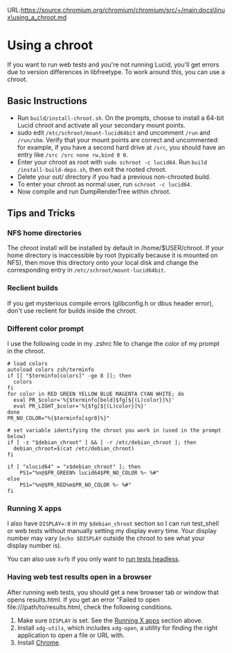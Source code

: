 URL:https://source.chromium.org/chromium/chromium/src/+/main:docs\linux\using_a_chroot.md
# Using a chroot

If you want to run web tests and you're not running Lucid, you'll get errors
due to version differences in libfreetype. To work around this, you can use a
chroot.

## Basic Instructions

*   Run `build/install-chroot.sh`. On the prompts, choose to install a 64-bit
    Lucid chroot and activate all your secondary mount points.
*   sudo edit `/etc/schroot/mount-lucid64bit` and uncomment `/run` and
    `/run/shm`.  Verify that your mount points are correct and uncommented: for
    example, if you have a second hard drive at `/src`, you should have an entry
    like `/src /src none rw,bind 0 0`.
*   Enter your chroot as root with `sudo schroot -c lucid64`.
    Run `build /install-build-deps.sh`, then exit the rooted chroot.
*   Delete your out/ directory if you had a previous non-chrooted build.
*   To enter your chroot as normal user, run `schroot -c lucid64`.
*   Now compile and run DumpRenderTree within chroot.

## Tips and Tricks

### NFS home directories

The chroot install will be installed by default in /home/$USER/chroot. If your
home directory is inaccessible by root (typically because it is mounted on NFS),
then move this directory onto your local disk and change the corresponding entry
in `/etc/schroot/mount-lucid64bit`.

### Reclient builds

If you get mysterious compile errors (glibconfig.h or dbus header error), don't
use reclient for builds inside the chroot.

### Different color prompt

I use the following code in my .zshrc file to change the color of my prompt in
the chroot.

```shell
# load colors
autoload colors zsh/terminfo
if [[ "$terminfo[colors]" -ge 8 ]]; then
  colors
fi
for color in RED GREEN YELLOW BLUE MAGENTA CYAN WHITE; do
  eval PR_$color='%{$terminfo[bold]$fg[${(L)color}]%}'
  eval PR_LIGHT_$color='%{$fg[${(L)color}]%}'
done
PR_NO_COLOR="%{$terminfo[sgr0]%}"

# set variable identifying the chroot you work in (used in the prompt below)
if [ -z "$debian_chroot" ] && [ -r /etc/debian_chroot ]; then
  debian_chroot=$(cat /etc/debian_chroot)
fi

if [ "xlucid64" = "x$debian_chroot" ]; then
    PS1="%n@$PR_GREEN% lucid64$PR_NO_COLOR %~ %#"
else
    PS1="%n@$PR_RED%m$PR_NO_COLOR %~ %#"
fi
```

### Running X apps

I also have `DISPLAY=:0` in my `$debian_chroot` section so I can run test_shell
or web tests without manually setting my display every time.  Your display
number may vary (`echo $DISPLAY` outside the chroot to see what your display
number is).

You can also use `Xvfb` if you only want to
[run tests headless](web_tests_linux.md#Using-an-embedded-X-server).

### Having web test results open in a browser

After running web tests, you should get a new browser tab or window that
opens results.html.  If you get an error "Failed to open
file:///path/to/results.html, check the
following conditions.

1.  Make sure `DISPLAY` is set. See the
    [Running X apps](#Running-X-apps) section above.
1.  Install `xdg-utils`, which includes `xdg-open`, a utility for finding the
    right application to open a file or URL with.
1.  Install [Chrome](https://www.google.com/intl/en/chrome/browser/).
